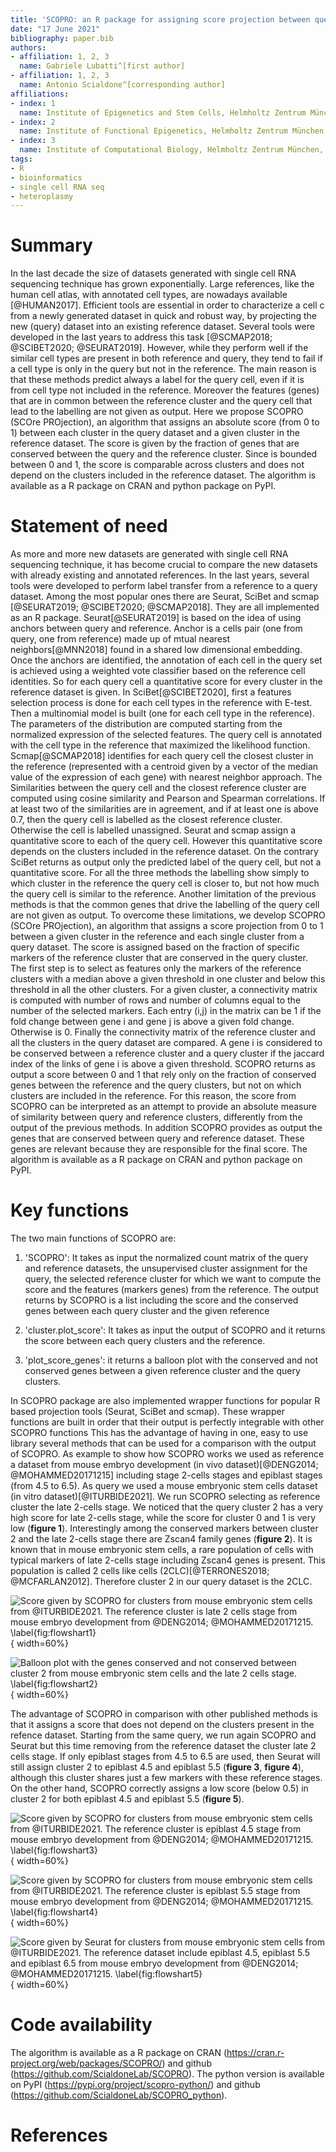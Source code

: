 ```yaml
---
title: 'SCOPRO: an R package for assigning score projection between query and reference from single-cell datasets'
date: "17 June 2021"
bibliography: paper.bib
authors:
- affiliation: 1, 2, 3
  name: Gabriele Lubatti^[first author]
- affiliation: 1, 2, 3
  name: Antonio Scialdone^[corresponding author]
affiliations:
- index: 1
  name: Institute of Epigenetics and Stem Cells, Helmholtz Zentrum München, Munich, Germany
- index: 2
  name: Institute of Functional Epigenetics, Helmholtz Zentrum München, Neuherberg, Germany
- index: 3
  name: Institute of Computational Biology, Helmholtz Zentrum München, Neuherberg, Germany
tags:
- R
- bioinformatics
- single cell RNA seq
- heteroplasmy
---
```


# Summary
In the last decade the size of datasets generated with single cell RNA sequencing technique has grown exponentially. Large references, like the human cell atlas, with annotated cell types, are nowadays available [@HUMAN2017]. 
Efficient tools are essential in order to characterize a cell c from a newly generated dataset in quick and robust way, by projecting the new (query) dataset into an existing reference dataset. 
Several tools were developed in the last years to address this task [@SCMAP2018; @SCIBET2020; @SEURAT2019]. However, while they perform well if the similar cell types are present in both reference and query, they tend to fail if a cell type is only in the query but not in the reference. The main reason is that these methods predict always a label for the query cell, even if it is from cell type not included in the reference.
Moreover the features (genes) that are in common between the reference cluster and the query cell that lead to the labelling are not given as output. 
Here we propose SCOPRO (SCOre PROjection), an algorithm that assigns an absolute score (from 0 to 1) between each cluster in the query dataset and a given cluster in the reference dataset. The score is given by the fraction of genes that are conserved between the query and the reference cluster.
Since is bounded between 0 and 1, the score is comparable across clusters and does not depend on the clusters included in the reference dataset. The algorithm is available as a R package on CRAN and python package on PyPI.



# Statement of need
As more and more new datasets are generated with single cell RNA sequencing technique, it has become crucial to compare the new datasets with already existing and annotated references. In the last years, several tools were developed to perform label transfer from a reference to a query dataset. 
Among the most popular ones there are Seurat, SciBet and scmap [@SEURAT2019; @SCIBET2020; @SCMAP2018]. They are all implemented as an R package.
Seurat[@SEURAT2019] is based on the idea of using anchors between query and reference.  Anchor is a cells pair (one from query, one from reference) made up of mtual nearest neighbors[@MNN2018] found in a shared low dimensional embedding. 
Once the anchors are identified, the annotation of each cell in the query set is achieved using a weighted vote classifier based on the reference cell identities. So for each query cell a quantitative score for every cluster in the reference dataset is given.
In SciBet[@SCIBET2020], first a features selection process is done for each cell types in the reference with E-test. Then a multinomial model is built (one for each cell type in the reference). The parameters of the distribution are computed starting from the normalized expression of the selected features. The query cell is annotated with the cell type in the reference that maximized the likelihood function.
Scmap[@SCMAP2018] identifies for each query cell the closest cluster in the reference (represented with a centroid given by a vector of the median value of the expression of each gene) with nearest neighbor approach. 
The Similarities between the query cell and the closest reference cluster are computed using cosine similarity and Pearson and Spearman correlations. If at least two of the similarities are in agreement, and if at least one is above 0.7, then the query cell is labelled as the closest reference cluster. Otherwise the cell is labelled unassigned.
Seurat and scmap assign a quantitative score to each of the query cell. However this quantitative score depends on the clusters included in the reference dataset.  On the contrary SciBet returns as output only the predicted label of the query cell, but not a quantitative score. 
For all the three methods the labelling show simply to which cluster in the reference the query cell is closer to, but not how much the query cell is similar to the reference.
Another limitation of the previous methods is that the common genes that drive the labelling of the query cell are not given as output.
To overcome these limitations, we develop SCOPRO (SCOre PROjection), an algorithm that assigns a score projection from 0 to 1 between a given cluster in the reference and each single cluster from a query dataset. The score is assigned based on the fraction of specific markers of the reference cluster that are conserved in the query cluster.
The first step is to select as features only the markers of the reference clusters with a median above a given threshold in one cluster and below this threshold in all the other clusters.
For a given cluster, a connectivity matrix is computed with number of rows and number of columns equal to the number of the selected markers. Each entry (i,j) in the matrix can be 1 if the fold change between gene i and gene j is above a given fold change. Otherwise is 0. Finally the connectivity matrix of the reference cluster and all the clusters in the query dataset are compared. A gene i is considered to be conserved between a reference cluster and a query cluster if the jaccard index of the links of gene i is above a given threshold.
SCOPRO returns as output a score between 0 and 1 that rely only on the fraction of conserved genes between the reference and the query clusters, but not on which clusters are included in the reference. For this reason, the score from SCOPRO can be interpreted as an attempt to provide an absolute measure of similarity between query and reference clusters, differently from the output of the previous methods.
In addition SCOPRO provides as output the genes that are conserved between query and reference dataset. These genes are relevant because they are responsible for the final score.
The algorithm is available as a R package on CRAN and python package on PyPI.


# Key functions

The two main functions of SCOPRO are:

1. 'SCOPRO': It takes as input the normalized count matrix of the query and reference datasets, the unsupervised cluster assignment for the query, the selected reference cluster for which we want to compute the score and the features (markers genes) from the reference. The output returns by SCOPRO is a list including the score and the conserved genes between each query cluster and the given reference 

2. 'cluster.plot_score': It takes as input the output of SCOPRO and it returns the score between each query clusters and the reference.

3. 'plot_score_genes': it returns a balloon plot with the conserved and not conserved genes between a given reference cluster and the query clusters. 

In SCOPRO package are also implemented wrapper functions for popular R based projection tools (Seurat, SciBet and scmap). These wrapper functions are built in order that their output is perfectly integrable with other SCOPRO functions   This has the advantage of having in one, easy to use library several methods that can be used for a comparison with the output of SCOPRO. 
As example to show how SCOPRO works we used as reference a dataset from mouse embryo development (in vivo dataset)[@DENG2014; @MOHAMMED20171215] including stage 2-cells stages and epiblast stages (from 4.5 to 6.5). As query we used a mouse embryonic stem cells dataset (in vitro dataset)[@ITURBIDE2021].
We run SCOPRO selecting as reference cluster the late 2-cells stage. 
We noticed that the query cluster 2 has a very high score for late 2-cells stage, while the score for cluster 0 and 1 is very low (**figure 1**).
Interestingly among the conserved markers between cluster 2 and the late 2-cells stage there are Zscan4 family genes (**figure 2**).  It is known that in mouse embryonic stem cells, a rare population of cells with typical markers of late 2-cells stage including Zscan4 genes is present. This population is called 2 cells like cells (2CLC)[@TERRONES2018; @MCFARLAN2012]. Therefore cluster 2 in our query dataset is the 2CLC.

![Score given by SCOPRO for clusters from mouse embryonic stem cells from @ITURBIDE2021. The reference cluster is late 2 cells stage from mouse embryo development from @DENG2014; @MOHAMMED20171215. \label{fig:flowshart1}](docs/img/paper_fig_1.png){ width=60%}

![Balloon plot with the genes conserved and not conserved between cluster 2 from mouse embryonic stem cells and the late 2 cells stage. \label{fig:flowshart2}](docs/img/paper_fig_2.png){ width=60%}

The advantage of SCOPRO in comparison with other published methods is that it assigns a score that does not depend on the clusters present in the refence dataset.
Starting from the same query, we run again SCOPRO and Seurat but this time removing from the reference dataset the cluster late 2 cells stage.
If only epiblast stages from 4.5 to 6.5 are used, then Seurat will still assign cluster 2 to epiblast 4.5 and epiblast 5.5 (**figure 3**, **figure 4**), although this cluster shares just a few markers with these reference stages.
On the other hand, SCOPRO correctly assigns a low score (below 0.5) in cluster 2 for both epiblast 4.5 and epiblast 5.5 (**figure 5**).


![Score given by SCOPRO for clusters from mouse embryonic stem cells from @ITURBIDE2021. The reference cluster is epiblast 4.5 stage from mouse embryo development from @DENG2014; @MOHAMMED20171215. \label{fig:flowshart3}](docs/img/paper_fig_3.png){ width=60%}

![Score given by SCOPRO for clusters from mouse embryonic stem cells from @ITURBIDE2021. The reference cluster is epiblast 5.5 stage from mouse embryo development from @DENG2014; @MOHAMMED20171215. \label{fig:flowshart4}](docs/img/paper_fig_4.png){ width=60%}

![Score given by Seurat for clusters from mouse embryonic stem cells from @ITURBIDE2021. The reference dataset include epiblast 4.5, epiblast 5.5 and epiblast 6.5 from mouse embryo development from @DENG2014; @MOHAMMED20171215. \label{fig:flowshart5}](docs/img/paper_fig_5.png){ width=60%}



# Code availability
The algorithm is available as a R package on CRAN (https://cran.r-project.org/web/packages/SCOPRO/) and github (https://github.com/ScialdoneLab/SCOPRO). The python version is available on PyPI (https://pypi.org/project/scopro-python/) and github (https://github.com/ScialdoneLab/SCOPRO_python).


# References


